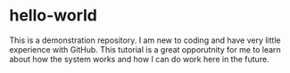 # hello-world
This is a demonstration repository.
I am new to coding and have very little experience with GitHub. This tutorial is a great opporutnity for me to learn about how the system works and how I can do work here in the future.
